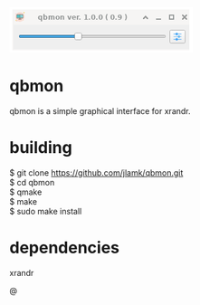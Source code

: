 ![My Image](imgs/screenshot.png )

# qbmon
qbmon is a simple graphical interface for xrandr.

# building 
$ git clone https://github.com/jlamk/qbmon.git  
$ cd qbmon  
$ qmake<br>
$ make<br>
$ sudo make install  

# dependencies
xrandr

@
